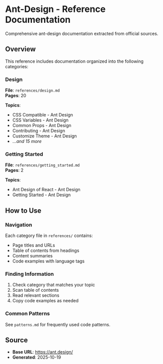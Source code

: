 # Ant-Design - Reference Documentation

Comprehensive ant-design documentation extracted from official sources.

## Overview

This reference includes documentation organized into the following categories:

### Design

**File**: `references/design.md`  
**Pages**: 20

**Topics**:
- CSS Compatible - Ant Design
- CSS Variables - Ant Design
- Common Props - Ant Design
- Contributing - Ant Design
- Customize Theme - Ant Design
- *...and 15 more*

### Getting Started

**File**: `references/getting_started.md`  
**Pages**: 2

**Topics**:
- Ant Design of React - Ant Design
- Getting Started - Ant Design


## How to Use

### Navigation
Each category file in `references/` contains:
- Page titles and URLs
- Table of contents from headings
- Content summaries
- Code examples with language tags

### Finding Information
1. Check category that matches your topic
2. Scan table of contents
3. Read relevant sections
4. Copy code examples as needed

### Common Patterns
See `patterns.md` for frequently used code patterns.

## Source

- **Base URL**: https://ant.design/
- **Generated**: 2025-10-19
